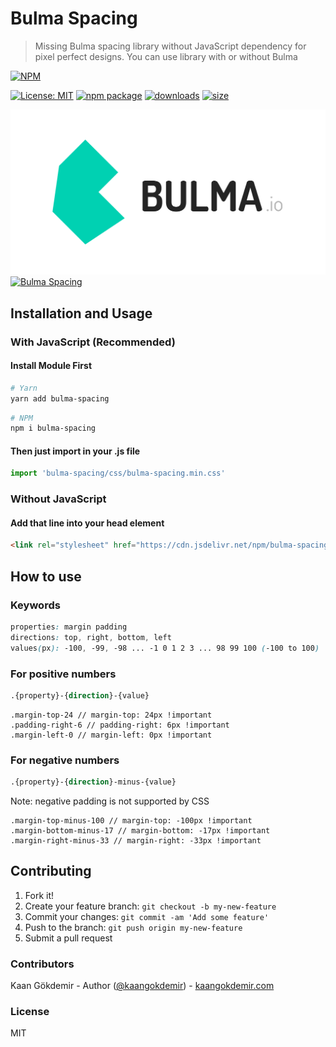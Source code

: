 # Bulma Spacing


> Missing Bulma spacing library without JavaScript dependency for pixel perfect designs. You can use library with or without Bulma 

[![NPM](https://nodei.co/npm/bulma-spacing.png?stars&downloads)](https://nodei.co/npm/bulma-spacing/)

[![License: MIT](https://img.shields.io/badge/License-MIT-yellow.svg)](https://opensource.org/licenses/MIT) [![npm package](https://img.shields.io/npm/v/bulma-spacing.svg)](https://www.npmjs.org/package/bulma-spacing) [![downloads](https://img.shields.io/npm/dt/bulma-spacing.svg)](https://www.npmjs.com/package/bulma-spacing) [![size](https://img.shields.io/bundlephobia/minzip/bulma-spacing)](https://www.npmjs.com/package/bulma-spacing)

<a href="https://bulma.io"><img src="https://raw.githubusercontent.com/jgthms/bulma/master/docs/images/bulma-banner.png" alt="Bulma: a Flexbox CSS framework" style="max-width:100%;" width="600"></a>
<a href="https://github.com/kaangokdemir/bulma-spacing"><img src="https://bulma.io/images/extensions/bulma-spacing.png" alt="Bulma Spacing" style="max-width:100%;" width="600"></a>

## Installation and Usage

### With JavaScript (Recommended)

#### Install Module First

```bash
# Yarn
yarn add bulma-spacing
```
```bash
# NPM
npm i bulma-spacing
```
#### Then just import in your .js file

```javascript
import 'bulma-spacing/css/bulma-spacing.min.css'
```


### Without JavaScript

#### Add that line into your head element

```html
<link rel="stylesheet" href="https://cdn.jsdelivr.net/npm/bulma-spacing/css/bulma-spacing.min.css">
```

## How to use

### Keywords
```css
properties: margin padding
directions: top, right, bottom, left
values(px): -100, -99, -98 ... -1 0 1 2 3 ... 98 99 100 (-100 to 100)
```

### For positive numbers

```css
.{property}-{direction}-{value}
```
```
.margin-top-24 // margin-top: 24px !important
.padding-right-6 // padding-right: 6px !important
.margin-left-0 // margin-left: 0px !important
```
### For negative numbers

```css
.{property}-{direction}-minus-{value}
```
Note: negative padding is not supported by CSS
```
.margin-top-minus-100 // margin-top: -100px !important
.margin-bottom-minus-17 // margin-bottom: -17px !important
.margin-right-minus-33 // margin-right: -33px !important
```


## Contributing

1. Fork it!
2. Create your feature branch: `git checkout -b my-new-feature`
3. Commit your changes: `git commit -am 'Add some feature'`
4. Push to the branch: `git push origin my-new-feature`
5. Submit a pull request

### Contributors

Kaan Gökdemir - Author ([@kaangokdemir](https://twitter.com/kaangokdemir)) - [kaangokdemir.com](https://kaangokdemir.com) 

### License

MIT

